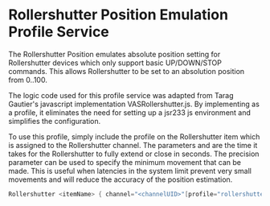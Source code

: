 # Rollershutter Position Emulation Profile Service

The Rollershutter Position emulates absolute position setting for Rollershutter devices which only support basic UP/DOWN/STOP commands.  This allows Rollershutter to be set to an absolution position from 0..100.

The logic code used for this profile service was adapted from Tarag Gautier's javascript implementation VASRollershutter.js.  By implementing as a profile, it eliminates the need for setting up a jsr233 js environment and simplifies the configuration.

To use this profile, simply include the profile on the Rollershutter item which is assigned to the Rollershutter channel.  The parameters <uptime> and <downtime> are the time it takes for the Rollershutter to fully extend or close in seconds. The precision parameter can be used to specify the minimum movement that can be made.  This is useful when latencies in the system limit prevent very small movements and will reduce the accuracy of the position estimation.

```java
Rollershutter <itemName> { channel="<channelUID>"[profile="rollershutter:rollershutter-position", uptime=<uptime>, downtime=<downtime>, precision=<minimun percent movement>]]}
```

